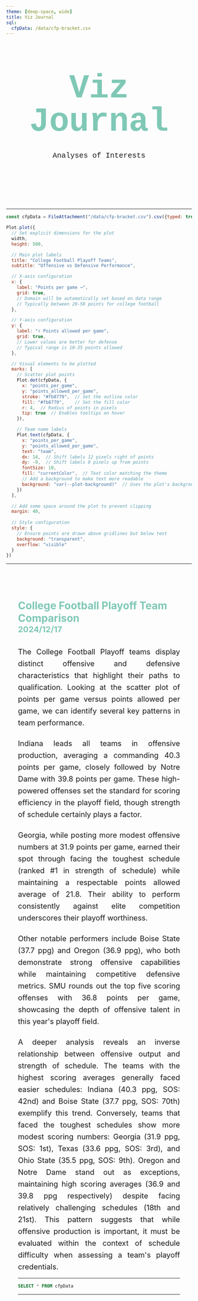 ```yaml
---
theme: [deep-space, wide]
title: Viz Journal
sql:
  cfpData: /data/cfp-bracket.csv
---
```

<head>

</head>

<body>

  <div class="hero">
    <h1>Viz Journal</h1>
    <h2>Analyses of Interests</h2>
  </div>


---

```js
const cfpData = FileAttachment("/data/cfp-bracket.csv").csv({typed: true})
```

```js
Plot.plot({
  // Set explicit dimensions for the plot
  width,
  height: 500,

  // Main plot labels
  title: "College Football Playoff Teams",
  subtitle: "Offensive vs Defensive Performance",

  // X-axis configuration
  x: { 
    label: "Points per game →",
    grid: true,
    // Domain will be automatically set based on data range
    // Typically between 20-50 points for college football
  },

  // Y-axis configuration
  y: { 
    label: "↑ Points allowed per game",
    grid: true,
    // Lower values are better for defense
    // Typical range is 10-35 points allowed
  },

  // Visual elements to be plotted
  marks: [
    // Scatter plot points
    Plot.dot(cfpData, {
      x: "points_per_game",
      y: "points_allowed_per_game",
      stroke: "#fb8779",  // Set the outline color
      fill: "#fb8779",    // Set the fill color
      r: 4,  // Radius of points in pixels
      tip: true  // Enables tooltips on hover
    }),

    // Team name labels
    Plot.text(cfpData, {
      x: "points_per_game",
      y: "points_allowed_per_game",
      text: "team",
      dx: 14,  // Shift labels 12 pixels right of points
      dy: -9,  // Shift labels 8 pixels up from points
      fontSize: 10,
      fill: "currentColor",  // Text color matching the theme
      // Add a background to make text more readable
      background: "var(--plot-background)"  // Uses the plot's background color
    })
  ],

  // Add some space around the plot to prevent clipping
  margin: 40,
  
  // Style configuration
  style: {
    // Ensure points are drawn above gridlines but below text
    background: "transparent",
    overflow: "visible"
  }
})
```
---

<article class="chart-analysis">
<header>
<div>
<h3>College Football Playoff Team Comparison</h3>
<h4>2024/12/17</h4>
</div>
</header>

<p>
The College Football Playoff teams display distinct offensive and defensive characteristics that highlight their paths to qualification. Looking at the scatter plot of points per game versus points allowed per game, we can identify several key patterns in team performance.
</p>

<p>
Indiana leads all teams in offensive production, averaging a commanding 40.3 points per game, closely followed by Notre Dame with 39.8 points per game. These high-powered offenses set the standard for scoring efficiency in the playoff field, though strength of schedule certainly plays a factor.
</p>

<p>
Georgia, while posting more modest offensive numbers at 31.9 points per game, earned their spot through facing the toughest schedule (ranked #1 in strength of schedule) while maintaining a respectable points allowed average of 21.8. Their ability to perform consistently against elite competition underscores their playoff worthiness.
</p>

<p>
Other notable performers include Boise State (37.7 ppg) and Oregon (36.9 ppg), who both demonstrate strong offensive capabilities while maintaining competitive defensive metrics. SMU rounds out the top five scoring offenses with 36.8 points per game, showcasing the depth of offensive talent in this year's playoff field.
</p>

<p>
A deeper analysis reveals an inverse relationship between offensive output and strength of schedule. The teams with the highest scoring averages generally faced easier schedules: Indiana (40.3 ppg, SOS: 42nd) and Boise State (37.7 ppg, SOS: 70th) exemplify this trend. Conversely, teams that faced the toughest schedules show more modest scoring numbers: Georgia (31.9 ppg, SOS: 1st), Texas (33.6 ppg, SOS: 3rd), and Ohio State (35.5 ppg, SOS: 9th). Oregon and Notre Dame stand out as exceptions, maintaining high scoring averages (36.9 and 39.8 ppg respectively) despite facing relatively challenging schedules (18th and 21st). This pattern suggests that while offensive production is important, it must be evaluated within the context of schedule difficulty when assessing a team's playoff credentials.
</p>

---

```sql
SELECT * FROM cfpData
```

---

</article>

</body>

<style>

.hero {
  display: flex;
  flex-direction: column;
  align-items: center;
  font-family: Consolas, Menlo, Monaco, 'Courier New', monospace;
  margin: 4rem 0 8rem;
  text-wrap: balance;
  text-align: center;
}

.hero h1 {
  margin: 1rem 0;
  padding: 1rem 0;
  max-width: none;
  font-size: 14vw;
  font-weight: 900;
  line-height: 1;
  color: #7fc8b6;
}

.hero h2 {
  margin: 0;
  max-width: 34em;
  font-size: 20px;
  font-style: initial;
  font-weight: 500;
  line-height: 1.5;
  color: var(--theme-foreground-muted);
}

a[href] {
  color: #7fc8b6;
}

.chart-analysis {
  margin: 4rem auto;
  max-width: 90%;
  padding: 2rem;
  border-top: 1px solid var(--theme-foreground-muted);
}

.chart-analysis header {
  margin-bottom: 2rem;
}

.chart-analysis h3 {
  text-align: left;
  display: block;
  margin: 0;
  font-size: 28px;
  color: #7fc8b6;
}

.chart-analysis h4 {
  text-align: left;
  display: block;
  margin: 0;
  font-size: 22px;
  color: #7fc8b6;
}

.chart-analysis p {
  text-align: justify;
  margin: 1.5rem 0;
  font-size: 20px;
  text-wrap: balance;
  color: var(--theme-foreground-muted);
  line-height: 1.6;
  hyphens: auto;
}

.chart-analysis p:first-of-type {
  margin-top: 0;
}

.chart-analysis p:last-of-type {
  margin-bottom: 0;
}

@media (min-width: 640px) {
  .hero h1 {
    font-size: 90px;
  }
  
  .chart-analysis {
    max-width: 70ch;
  }
}

</style>
